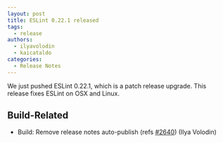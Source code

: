 ```yaml
---
layout: post
title: ESLint 0.22.1 released
tags:
  - release
authors:
  - ilyavolodin
  - kaicataldo
categories:
  - Release Notes
---
```


We just pushed ESLint 0.22.1, which is a patch release upgrade. This release fixes ESLint on OSX and Linux.

## Build-Related

* Build: Remove release notes auto-publish (refs [#2640](https://github.com/eslint/eslint/issues/2640)) (Ilya Volodin)
